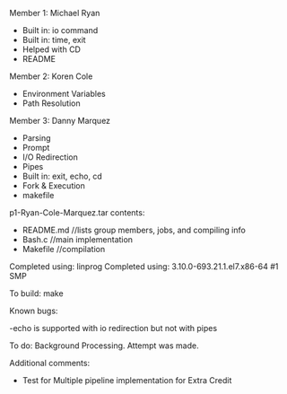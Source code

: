 Member 1: Michael Ryan 
-	Built in: io command
-	Built in: time, exit
-	Helped with CD 
-	README

Member 2: Koren Cole
-	Environment Variables
-	Path Resolution
	

Member 3: Danny Marquez
-	Parsing
-	Prompt
-	I/O Redirection
-	Pipes
-	Built in: exit, echo, cd
-	Fork & Execution
-	makefile

p1-Ryan-Cole-Marquez.tar contents:
-	README.md 	//lists group members, jobs, and compiling info
-	Bash.c 		//main implementation
-	Makefile 	//compilation 

Completed using: linprog
Completed using: 3.10.0-693.21.1.el7.x86-64 #1 SMP

To build:
make

Known bugs:

-echo is supported with io redirection but not with pipes


To do:
Background Processing. Attempt was made. 

Additional comments:

-	Test for Multiple pipeline implementation for Extra Credit
